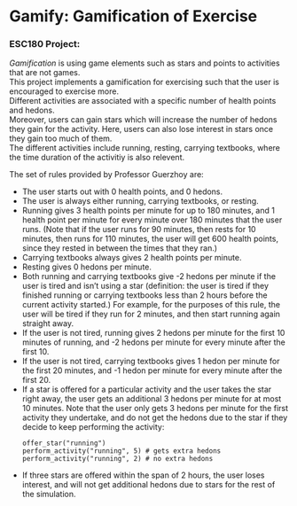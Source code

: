 # Gamify: Gamification of Exercise

### ESC180 Project:

*Gamification* is using game elements such as stars and points to activities that are not games.  
This project implements a gamification for exercising such that the user is encouraged to exercise more.  
Different activities are associated with a specific number of health points and hedons.  
Moreover, users can gain stars which will increase the number of hedons they gain for the activity. Here, users can also lose interest in stars once they gain too much of them.  
The different activities include running, resting, carrying textbooks, where the time duration of the activitiy is also relevent.  

The set of rules provided by Professor Guerzhoy are:
- The user starts out with 0 health points, and 0 hedons.
- The user is always either running, carrying textbooks, or resting.
- Running gives 3 health points per minute for up to 180 minutes, and 1 health point per minute for every minute over 180 minutes that the user runs. (Note that if the user runs for 90 minutes, then rests for 10 minutes, then runs for 110 minutes, the user will get 600 health points, since they rested in between the times that they ran.)
- Carrying textbooks always gives 2 health points per minute.
- Resting gives 0 hedons per minute.
- Both running and carrying textbooks give -2 hedons per minute if the user is tired and isn’t using a star (definition: the user is tired if they finished running or carrying textbooks less than 2 hours before the current activity started.) For example, for the purposes of this rule, the user will be tired if they run for 2 minutes, and then start running again straight away.
- If the user is not tired, running gives 2 hedons per minute for the first 10 minutes of running, and -2 hedons per minute for every minute after the first 10.
- If the user is not tired, carrying textbooks gives 1 hedon per minute for the first 20 minutes, and -1 hedon per minute for every minute after the first 20.
- If a star is offered for a particular activity and the user takes the star right away, the user gets an additional 3 hedons per minute for at most 10 minutes. Note that the user only gets 3 hedons per minute for the first activity they undertake, and do not get the hedons due to the star if they decide to keep performing the activity:  
  ```
  offer_star("running")  
  perform_activity("running", 5) # gets extra hedons     
  perform_activity("running", 2) # no extra hedons
  ```
- If three stars are offered within the span of 2 hours, the user loses interest, and will not get additional
hedons due to stars for the rest of the simulation.
